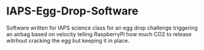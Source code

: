 # IAPS-Egg-Drop-Software
Software written for IAPS science class for an egg drop challenge triggering an airbag based on velocity telling RaspberryPi how much CO2 to release witrhout cracking the egg but keeping it in place.
